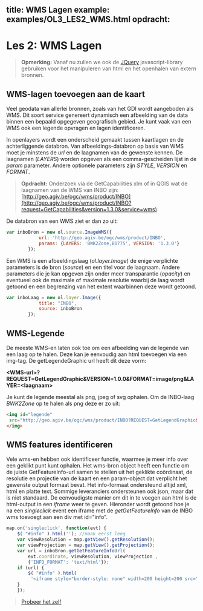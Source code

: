 title: WMS Lagen 
example: examples/OL3_LES2_WMS.html
opdracht: 
---

Les 2:  WMS Lagen 
====

> **Opmerking:** Vanaf nu zullen we ook de [JQuery](http://jquery.com/) javascript-library gebruiken voor het manipuleren van html en het openhalen van extern bronnen. 

WMS-lagen toevoegen aan de kaart
------
Veel geodata van allerlei bronnen, zoals van het  GDI wordt aangeboden als WMS. 
Dit soort service genereert dynamisch een afbeelding  van de data binnen een bepaald opgegeven geografisch gebied.  Je kunt vaak van een WMS ook een legende opvragen en lagen identificeren.

In openlayers wordt een onderscheid gemaakt tussen kaartlagen en de achterliggende databron.  Van afbeeldings-databron op basis van WMS moet je minstens de *url* en de laagnamen van de gewenste kennen. 
De laagnamen (*LAYERS*) worden opgeven als een comma-gescheiden lijst in de *param* parameter. Andere optionele parameters zijn *STYLE*, *VERSION* en *FORMAT*.

> **Opdracht:** Onderzoek via de GetCapabilities xlm of in QGIS wat de laagnamen van de WMS van INBO zijn:  [http://geo.agiv.be/ogc/wms/product/INBO](http://geo.agiv.be/ogc/wms/product/INBO?request=GetCapabilities&version=1.3.0&service=wms)

De databron van een WMS ziet er dan zo uit:

```javascript
var inboBron = new ol.source.ImageWMS({
            url: 'http://geo.agiv.be/ogc/wms/product/INBO',
            params: {LAYERS: 'BWK2Zone,B1775', VERSION: '1.3.0'}
        });
```
Een WMS is een afbeeldingslaag (*ol.layer.Image*)  de enige verplichte parameters is de bron (*source*) en een titel voor de laagnaam. 
Andere parameters die je kan opgeven zijn onder meer transparantie (*opacity*) en eventueel ook de maximale of maximale resolutie waarbij de laag wordt getoond en een begrenzing  van het extent waarbinnen deze wordt getoond. 

```javascript
var inboLaag = new ol.layer.Image({
            title: "INBO",
            source: inboBron 
        });
```
WMS-Legende 
----
De meeste WMS-en laten ook toe om een afbeelding van de  legende van een laag op te halen. Deze kan je  eenvoudig aan html toevoegen via een img-tag.
De getLegendeGraphic url heeft dit deze vorm:  

**&lt;WMS-url&gt;?REQUEST=GetLegendGraphic&VERSION=1.0.0&FORMAT=image/png&LAYER=&lt;laagnaam&gt;**

Je kunt de legende meestal als png, jpeg of svg ophalen.
Om de INBO-laag *BWK2Zone* op  te halen als png deze er zo uit:
```html
<img id="legende" 
 src="http://geo.agiv.be/ogc/wms/product/INBO?REQUEST=GetLegendGraphic&VERSION=1.0.0&FORMAT=image/png&LAYER=BWK2Zone">
</img>
```
WMS features identificeren
----
Vele wms-en  hebben ook identificeer functie, waarmee je meer info over een geklikt punt kunt ophalen.
Het wms-bron object heeft een functie om de juiste GetFeatureInfo-url  samen te stellen uit het geklikte coördinaat, de resolutie en projectie van de kaart en een param-object dat verplicht het gewenste output formaat bevat. Het info-formaat ondersteund altijd xml, html en platte text. Sommige leveranciers ondersteunen ook json, maar dat is niet standaard. 
De eenvoudigste manier om dit in te voegen aan html is de html-output in een *iframe* weer te geven.
Hieronder wordt  getoond hoe je na een *singleclick* event een iframe met de *getGetFeatureInfo* van de INBO wms toevoegt aan  een div met id="info".  
```javascript
map.on('singleclick', function(evt) {
    $( "#info" ).html(''); //maak eerst leeg
    var viewResolution = map.getView().getResolution();
    var viewProjection = map.getView().getProjection();
    var url = inboBron.getGetFeatureInfoUrl(
        evt.coordinate, viewResolution, viewProjection ,
        {'INFO_FORMAT': 'text/html'});
    if (url) {
        $( "#info" ).html(
         '<iframe style="border-style: none" width=200 height=200 src="' + url + '"></iframe>');
    }
    });
```

> [Probeer het zelf](tryit?file=examples/OL3_LES2_WMS.html)
